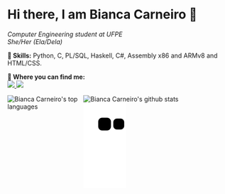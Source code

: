 # Hi there, I am Bianca Carneiro 👋
*Computer Engineering student at UFPE*   
*She/Her (Ela/Dela)*

**🧠 Skills:** Python, C, PL/SQL, Haskell, C#, Assembly x86 and ARMv8 and HTML/CSS.
  
**💬 Where you can find me:**   
<a href = "mailto: bianca.ccnf@gmail.com" align = "left">
  <img src = "https://img.shields.io/badge/-Gmail-red?style=flat&logo=gmail&logoColor=white"/>
</a>
<a href = "https://www.linkedin.com/in/bianca-carneiro-da-cunha-77222b191/" align = "left">
  <img src = "https://img.shields.io/badge/-Linkedin-blue?style=flat&logo=linkedin&logoColor=white"/>
</a>

<img alt="Bianca Carneiro's top languages" align="left" width="34%" src="https://github-readme-stats.vercel.app/api/top-langs/?username=BiancaCarneiro&theme=tokyonight&layout=compact&count_private=true&langs_count=8&exclude_repo=Individual-SnakeWorld"/>
<img alt="Bianca Carneiro's github stats" align="left" width="61%" src="https://github-readme-stats.vercel.app/api?username=BiancaCarneiro&hide=issues,prs&show_icons=true&theme=tokyonight&count_private=true"/>

![Snake animation](https://github.com/BiancaCarneiro/BiancaCarneiro/blob/output/github-contribution-grid-snake.svg)
